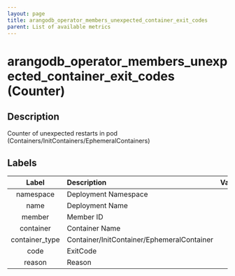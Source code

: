 ```yaml
---
layout: page
title: arangodb_operator_members_unexpected_container_exit_codes
parent: List of available metrics
---
```


# arangodb_operator_members_unexpected_container_exit_codes (Counter)

## Description

Counter of unexpected restarts in pod (Containers/InitContainers/EphemeralContainers)

## Labels

| Label | Description | Values |
|:---:|:--- |:---:|
| namespace | Deployment Namespace | * |
| name | Deployment Name | * |
| member | Member ID | * |
| container | Container Name | * |
| container_type | Container/InitContainer/EphemeralContainer | * |
| code | ExitCode | * |
| reason | Reason | * |
